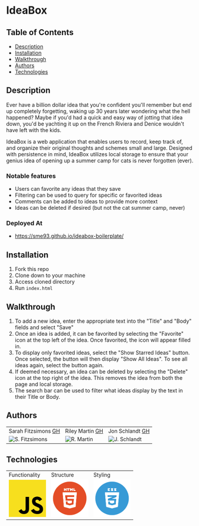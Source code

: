 # IdeaBox

## Table of Contents
* [Description](#description)
* [Installation](#installation)
* [Walkthrough](#walkthrough)
* [Authors](#authors)
* [Technologies](#technologies)

## Description

Ever have a billion dollar idea that you're confident you'll remember but end up completely forgetting, waking up 30 years later wondering what the hell happened? Maybe if you'd had a quick and easy way of jotting that idea down, you'd be yachting it up on the French Riviera and Denice wouldn't have left with the kids.

IdeaBox is a web application that enables users to record, keep track of, and organize their original thoughts and schemes small and large. Designed with persistence in mind, IdeaBox utilizes local storage to ensure that your genius idea of opening up a summer camp for cats is never forgotten (ever). 

### Notable features
* Users can favorite any ideas that they save
* Filtering can be used to query for specific or favorited ideas
* Comments can be added to ideas to provide more context
* Ideas can be deleted if desired (but not the cat summer camp, never)

### Deployed At
* https://sme93.github.io/ideabox-boilerplate/


## Installation
1. Fork this repo
2. Clone down to your machine
3. Access cloned directory
4. Run `index.html`

## Walkthrough
1. To add a new idea, enter the appropriate text into the "Title" and "Body" fields and select "Save"
2. Once an idea is added, it can be favorited by selecting the "Favorite" icon at the top left of the idea. Once favorited, the icon will appear filled in. 
3. To display only favorited ideas, select the "Show Starred Ideas" button. Once selected, the button will then display "Show All Ideas". To see all ideas again, select the button again.
4. If deemed necessary, an idea can be deleted by selecting the "Delete" icon at the top right of the idea. This removes the idea from both the page and local storage.
5. The search bar can be used to filter what ideas display by the text in their Title or Body.

## Authors
<table>
    <tr>
        <td> Sarah Fitzsimons <a href="https://github.com/sme93">GH</td>
        <td> Riley Martin <a href="https://github.com/RMartin0717">GH</td>
        <td> Jon Schlandt <a href="https://github.com/jon-schlandt">GH</td>
    </tr>
    </tr>
        <td><img src="https://avatars.githubusercontent.com/u/74980483?s=400&u=666d5f139d0c221d8555a16e7f1b99069b6b9b0b&v=4" alt="S. Fitzsimons" width="125" height="auto" /></td>
        <td><img src="https://avatars.githubusercontent.com/u/76501236?s=460&u=56de3268b98bd73447d785601176518e3cd0141c&v=4" alt="R. Martin" width="125" height="auto" /></td>
        <td><img src="https://avatars.githubusercontent.com/u/75702270?s=460&u=421bb225c458388a212f290378351ab7e30e5e10&v=4" alt="J. Schlandt" width="125" height="auto" /></td>
    </tr>
</table>

## Technologies
<table>
    <tr>
        <td>Functionality</td>
        <td>Structure</td>
        <td>Styling</td>
    </tr>
    </tr>
        <td><img src="./images/readme/js-icon.png" alt="javascript" width="100" height="auto" /></td>
        <td><img src="./images/readme/html-logo.png" alt="html" width="100" height="auto" /></td>
        <td><img src="./images/readme/css-logo.png" alt="css" width="100" height="auto" /></td>
    </tr>
</table>